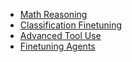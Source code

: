 - [Math Reasoning](/tutorials/math/)
- [Classification Finetuning](/tutorials/classification_finetuning/)
- [Advanced Tool Use](/tutorials/tool_use/)
- [Finetuning Agents](/tutorials/games/)